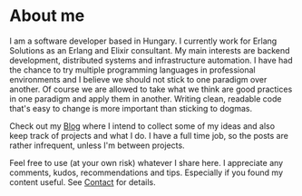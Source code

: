 # About me

I am a software developer based in Hungary. I currently work for Erlang Solutions
as an Erlang and Elixir consultant. My main interests are backend development,
distributed systems and infrastructure automation. I have had the chance to try
multiple programming languages in professional environments and I believe we should
not stick to one paradigm over another. Of course we are allowed to take what we
think are good practices in one paradigm and apply them in another. Writing clean,
readable code that's easy to change is more important than sticking to dogmas.

Check out my [Blog](blog.md) where I intend to collect some of my ideas and also keep track
of projects and what I do. I have a full time job, so the posts are rather
infrequent, unless I'm between projects.

Feel free to use (at your own risk) whatever I share here. I appreciate any
comments, kudos, recommendations and tips. Especially if you found my content
useful. See [Contact](contact.md) for details.
